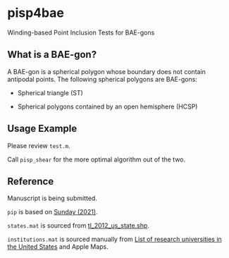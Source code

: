 # pisp4bae
Winding-based Point Inclusion Tests for BAE-gons

## What is a BAE-gon?

A BAE-gon is a spherical polygon whose boundary does not contain antipodal
points. The following spherical polygons are BAE-gons:

- Spherical triangle (ST)

- Spherical polygons contained by an open hemisphere (HCSP)

## Usage Example

Please review `test.m`.

Call `pisp_shear` for the more optimal algorithm out of the two.

## Reference

Manuscript is being submitted.

`pip` is based on [Sunday (2021)](https://www.amazon.com/Practical-Geometry-Algorithms-C-Code/dp/B094T8MVJP).

`states.mat` is sourced from
[tl_2012_us_state.shp](https://www.sciencebase.gov/catalog/item/52c78623e4b060b9ebca5be5).

`institutions.mat` is sourced manually from
[List of research universities in the United States](https://en.wikipedia.org/wiki/List_of_research_universities_in_the_United_States)
and Apple Maps.

